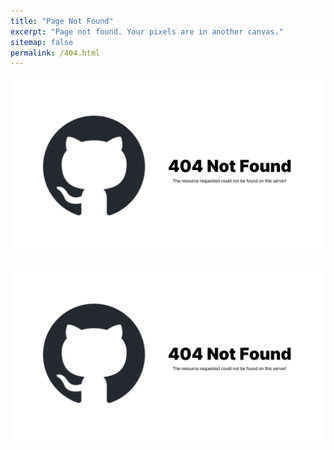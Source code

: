 ```yaml
---
title: "Page Not Found"
excerpt: "Page not found. Your pixels are in another canvas."
sitemap: false
permalink: /404.html
---
```


<div align="center">
  <img src="/images/404/404.jpg">
</div>

<p align="center">
  <img src="/images/404/404.jpg">
</p>
